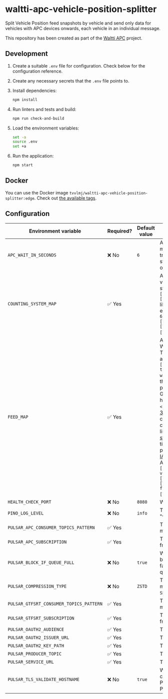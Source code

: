 # waltti-apc-vehicle-position-splitter

Split Vehicle Position feed snapshots by vehicle and send only data for vehicles with APC devices onwards, each vehicle in an individual message.

This repository has been created as part of the [Waltti APC](https://github.com/tvv-lippu-ja-maksujarjestelma-oy/waltti-apc) project.

## Development

1. Create a suitable `.env` file for configuration.
   Check below for the configuration reference.
1. Create any necessary secrets that the `.env` file points to.
1. Install dependencies:

   ```sh
   npm install
   ```

1. Run linters and tests and build:

   ```sh
   npm run check-and-build
   ```

1. Load the environment variables:

   ```sh
   set -a
   source .env
   set +a
   ```

1. Run the application:

   ```sh
   npm start
   ```

## Docker

You can use the Docker image `tvvlmj/waltti-apc-vehicle-position-splitter:edge`.
Check out [the available tags](https://hub.docker.com/r/tvvlmj/waltti-apc-vehicle-position-splitter/tags).

## Configuration

| Environment variable                    | Required? | Default value | Description                                                                                                                                                                                                                                                                                                                                                                                                                                                                                                                                                                                                                                                                                                                                                                                                                                                                                                                                                                                                                                                                                                                                                                                                                                                                                                                                                                                                            |
| --------------------------------------- | --------- | ------------- | ---------------------------------------------------------------------------------------------------------------------------------------------------------------------------------------------------------------------------------------------------------------------------------------------------------------------------------------------------------------------------------------------------------------------------------------------------------------------------------------------------------------------------------------------------------------------------------------------------------------------------------------------------------------------------------------------------------------------------------------------------------------------------------------------------------------------------------------------------------------------------------------------------------------------------------------------------------------------------------------------------------------------------------------------------------------------------------------------------------------------------------------------------------------------------------------------------------------------------------------------------------------------------------------------------------------------------------------------------------------------------------------------------------------------- |
| `APC_WAIT_IN_SECONDS`                   | ❌ No     | `6`           | A float describing how long to wait accumulating more APC data after a GTFS Realtime event has triggered the sending process for this vehicle and stop but before sending the summed values onwards for this vehicle and stop.                                                                                                                                                                                                                                                                                                                                                                                                                                                                                                                                                                                                                                                                                                                                                                                                                                                                                                                                                                                                                                                                                                                                                                                         |
| `COUNTING_SYSTEM_MAP`                   | ✅ Yes    |               | A map from the counting system IDs to vehicles and vendor names. The map is given in the form of a stringified JSON array of strings in the shape `[[systemId1, [uniqueVehicleId1, vendorA]], [systemId2, [uniqueVehicleId2, vendorB]], ...]` like the output of `Map.prototype.entries()`. An example could be `[[\"c5e96843-e820-4837-8eef-6176be4b4c4e\",[\"fi:jyvaskyla:6714_503\",\"Acme\"]],[\"6dd41f2e-841f-44a0-b5f8-a108847dc4a2\",[\"fi:jyvaskyla:6714_529\",\"Corpcorp\"]]]`.                                                                                                                                                                                                                                                                                                                                                                                                                                                                                                                                                                                                                                                                                                                                                                                                                                                                                                                               |
| `FEED_MAP`                              | ✅ Yes    |               | A map from Pulsar topics to feed publisher IDs, Waltti OpenData Authority IDs and timezone names. The map is given in the form of a stringified JSON array of strings in the shape `[[pulsarTopic1, [feedPublisher1, walttiOpenDataAuthority1, timezone1]], [pulsarTopic2, [feedPublisher2, walttiOpenDataAuthority2, timezone2]], ...]` like the output of `Map.prototype.entries()`. The feed publisher ID is a unique ID for the authority or the GTFS feed publisher whose APC data will be handled. The format is `<country-code>:<name>` where `<country-code>` follows a _lowercase_ version of [ISO 3166-1 alpha-2](https://en.wikipedia.org/wiki/ISO_3166-1_alpha-2) and `<name>` is unique within the country. An example could be `fi:jyvaskyla`. The corresponding Waltti OpenData Authority IDs are listed here: https://opendata.waltti.fi/docs#gtfs-static-packages . The timezone name refers to the timezone used by the authority or the GTFS feed publisher for local time. It is given in the format of an [IANA timezone (tz database)](https://en.wikipedia.org/wiki/List_of_tz_database_time_zones), e.g. `Europe/Helsinki`. An example of the whole list could be `[[\"persistent://apc-dev/source/gtfs-realtime-vp-fi-kuopio\",[\"fi:kuopio\",\"221\",\"Europe/Helsinki\"]],[\"persistent://apc-dev/source/gtfs-realtime-vp-fi-jyvaskyla\",[\"fi:jyvaskyla\",\"209\",\"Europe/Helsinki\"]]]`. |
| `HEALTH_CHECK_PORT`                     | ❌ No     | `8080`        | Which port to use to respond to health checks.                                                                                                                                                                                                                                                                                                                                                                                                                                                                                                                                                                                                                                                                                                                                                                                                                                                                                                                                                                                                                                                                                                                                                                                                                                                                                                                                                                         |
| `PINO_LOG_LEVEL`                        | ❌ No     | `info`        | The level of logging to use. One of "fatal", "error", "warn", "info", "debug", "trace" or "silent".                                                                                                                                                                                                                                                                                                                                                                                                                                                                                                                                                                                                                                                                                                                                                                                                                                                                                                                                                                                                                                                                                                                                                                                                                                                                                                                    |
| `PULSAR_APC_CONSUMER_TOPICS_PATTERN`    | ✅ Yes    |               | The topic pattern to consume APC vehicle messages from.                                                                                                                                                                                                                                                                                                                                                                                                                                                                                                                                                                                                                                                                                                                                                                                                                                                                                                                                                                                                                                                                                                                                                                                                                                                                                                                                                                |
| `PULSAR_APC_SUBSCRIPTION`               | ✅ Yes    |               | The name of the subscription for reading messages from `PULSAR_APC_CONSUMER_TOPICS_PATTERN`.                                                                                                                                                                                                                                                                                                                                                                                                                                                                                                                                                                                                                                                                                                                                                                                                                                                                                                                                                                                                                                                                                                                                                                                                                                                                                                                           |
| `PULSAR_BLOCK_IF_QUEUE_FULL`            | ❌ No     | `true`        | Whether the send operations of the producer should block when the outgoing message queue is full. If false, send operations will immediately fail when the queue is full.                                                                                                                                                                                                                                                                                                                                                                                                                                                                                                                                                                                                                                                                                                                                                                                                                                                                                                                                                                                                                                                                                                                                                                                                                                              |
| `PULSAR_COMPRESSION_TYPE`               | ❌ No     | `ZSTD`        | The compression type to use in the topic where messages are sent. Must be one of `Zlib`, `LZ4`, `ZSTD` or `SNAPPY`.                                                                                                                                                                                                                                                                                                                                                                                                                                                                                                                                                                                                                                                                                                                                                                                                                                                                                                                                                                                                                                                                                                                                                                                                                                                                                                    |
| `PULSAR_GTFSRT_CONSUMER_TOPICS_PATTERN` | ✅ Yes    |               | The topic pattern to consume GTFS Realtime messages from.                                                                                                                                                                                                                                                                                                                                                                                                                                                                                                                                                                                                                                                                                                                                                                                                                                                                                                                                                                                                                                                                                                                                                                                                                                                                                                                                                              |
| `PULSAR_GTFSRT_SUBSCRIPTION`            | ✅ Yes    |               | The name of the subscription for reading messages from `PULSAR_GTFSRT_CONSUMER_TOPICS_PATTERN`.                                                                                                                                                                                                                                                                                                                                                                                                                                                                                                                                                                                                                                                                                                                                                                                                                                                                                                                                                                                                                                                                                                                                                                                                                                                                                                                        |
| `PULSAR_OAUTH2_AUDIENCE`                | ✅ Yes    |               | The OAuth 2.0 audience.                                                                                                                                                                                                                                                                                                                                                                                                                                                                                                                                                                                                                                                                                                                                                                                                                                                                                                                                                                                                                                                                                                                                                                                                                                                                                                                                                                                                |
| `PULSAR_OAUTH2_ISSUER_URL`              | ✅ Yes    |               | The OAuth 2.0 issuer URL.                                                                                                                                                                                                                                                                                                                                                                                                                                                                                                                                                                                                                                                                                                                                                                                                                                                                                                                                                                                                                                                                                                                                                                                                                                                                                                                                                                                              |
| `PULSAR_OAUTH2_KEY_PATH`                | ✅ Yes    |               | The path to the OAuth 2.0 private key JSON file.                                                                                                                                                                                                                                                                                                                                                                                                                                                                                                                                                                                                                                                                                                                                                                                                                                                                                                                                                                                                                                                                                                                                                                                                                                                                                                                                                                       |
| `PULSAR_PRODUCER_TOPIC`                 | ✅ Yes    |               | The topic to send messages to.                                                                                                                                                                                                                                                                                                                                                                                                                                                                                                                                                                                                                                                                                                                                                                                                                                                                                                                                                                                                                                                                                                                                                                                                                                                                                                                                                                                         |
| `PULSAR_SERVICE_URL`                    | ✅ Yes    |               | The service URL.                                                                                                                                                                                                                                                                                                                                                                                                                                                                                                                                                                                                                                                                                                                                                                                                                                                                                                                                                                                                                                                                                                                                                                                                                                                                                                                                                                                                       |
| `PULSAR_TLS_VALIDATE_HOSTNAME`          | ❌ No     | `true`        | Whether to validate the hostname on its TLS certificate. This option exists because some Apache Pulsar hosting providers cannot handle Apache Pulsar clients setting this to `true`.                                                                                                                                                                                                                                                                                                                                                                                                                                                                                                                                                                                                                                                                                                                                                                                                                                                                                                                                                                                                                                                                                                                                                                                                                                   |
